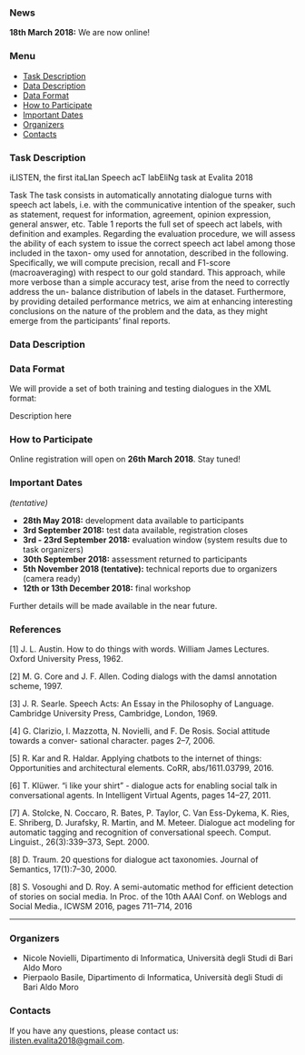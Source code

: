 ### News

**18th March 2018:** We are now online!

### Menu
* [Task Description](#task-description)
* [Data Description](#data-description)
* [Data Format](#data-format)
* [How to Participate](#how-to-participate)
* [Important Dates](#important-dates)
* [Organizers](#organizers)
* [Contacts](#contacts)

### Task Description
iLISTEN, the first itaLIan Speech acT labEliNg task at Evalita 2018

Task The task consists in automatically annotating dialogue turns with speech act labels, i.e. with the communicative intention of the speaker, such as statement, request for information, agreement, opinion expression, general answer, etc. Table 1 reports the full set of speech act labels, with definition and examples. Regarding the evaluation procedure, we will assess the ability of each system to issue the correct speech act label among those included in the taxon- omy used for annotation, described in the following. Specifically, we will compute precision, recall and F1-score (macroaveraging) with respect to our gold standard. This approach, while more verbose than a simple accuracy test, arise from the need to correctly address the un- balance distribution of labels in the dataset. Furthermore, by providing detailed performance metrics, we aim at enhancing interesting conclusions on the nature of the problem and the data, as they might emerge from the participants’ final reports.

### Data Description

### Data Format
We will provide a set of both training and testing dialogues in the XML format:

Description here

### How to Participate

Online registration will open on **26th March 2018**. Stay tuned!

### Important Dates
*(tentative)*

* **28th May 2018:** development data available to participants
* **3rd September 2018:** test data available, registration closes
* **3rd - 23rd September 2018:** evaluation window (system results due to task organizers)
* **30th September 2018:** assessment returned to participants
* **5th November 2018 (tentative):** technical reports due to organizers (camera ready)
* **12th or 13th December 2018:** final workshop

Further details will be made available in the near future.

### References
[<a name="1">1</a>] J. L. Austin. How to do things with words. William James Lectures. Oxford University Press, 1962.

[<a name="2">2</a>] M. G. Core and J. F. Allen. Coding dialogs with the damsl annotation scheme, 1997.

[<a name="3">3</a>] J. R. Searle. Speech Acts: An Essay in the Philosophy of Language. Cambridge University Press, Cambridge, London, 1969.

[<a name="4">4</a>] G. Clarizio, I. Mazzotta, N. Novielli, and F. De Rosis. Social attitude towards a conver- sational character. pages 2–7, 2006.

[<a name="5">5</a>]  R. Kar and R. Haldar. Applying chatbots to the internet of things: Opportunities and
architectural elements. CoRR, abs/1611.03799, 2016.

[<a name="6">6</a>] T. Klüwer. “i like your shirt” - dialogue acts for enabling social talk in conversational
agents. In Intelligent Virtual Agents, pages 14–27, 2011.

[<a name="7">7</a>] A. Stolcke, N. Coccaro, R. Bates, P. Taylor, C. Van Ess-Dykema, K. Ries, E. Shriberg, D. Jurafsky, R. Martin, and M. Meteer. Dialogue act modeling for automatic tagging and recognition of conversational speech. Comput. Linguist., 26(3):339–373, Sept. 2000.

[<a name="8">8</a>] D. Traum. 20 questions for dialogue act taxonomies. Journal of Semantics, 17(1):7–30, 2000.

[<a name="8">8</a>] S. Vosoughi and D. Roy. A semi-automatic method for efficient detection of stories on social media. In Proc. of the 10th AAAI Conf. on Weblogs and Social Media., ICWSM 2016, pages 711–714, 2016

---

### Organizers
* Nicole Novielli, Dipartimento di Informatica, Università degli Studi di Bari Aldo Moro
* Pierpaolo Basile, Dipartimento di Informatica, Università degli Studi di Bari Aldo Moro

### Contacts
If you have any questions, please contact us: <ilisten.evalita2018@gmail.com>.

